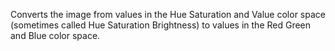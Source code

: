 Converts the image from values in the Hue Saturation and Value color space (sometimes called Hue Saturation Brightness) to values in the Red Green and Blue color space.
